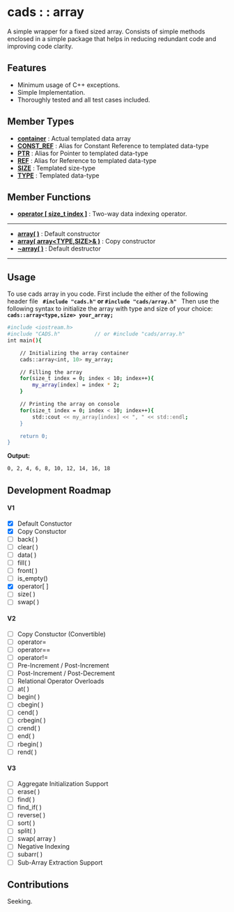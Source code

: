 # cads : : array

A simple wrapper for a fixed sized array. Consists of simple methods enclosed in
a simple package that helps in reducing redundant code and improving code clarity.

## Features
- Minimum usage of C++ exceptions.
- Simple Implementation.
- Thoroughly tested and all test cases included.

## Member Types

- **[container](array/member_types.md)** : Actual templated data array
- **[CONST_REF](array/member_types.md)** : Alias for Constant Reference to templated data-type
- **[PTR](array/member_types.md)** : Alias for Pointer to templated data-type
- **[REF](array/member_types.md)** : Alias for Reference to templated data-type
- **[SIZE](array/member_types.md)** : Templated size-type
- **[TYPE](array/member_types.md)** : Templated data-type

## Member Functions

- **[operator [ size_t index ]](array/overloads/square_bracket_operator.md)** : Two-way data indexing operator.
---
- **[array( )](array/init/def_ctor.md)** : Default constructor
- **[array( array<TYPE,SIZE>& )](array/init/copy_ctor.md)** : Copy constructor
- **[~array( )](array/init/dtor.md)** : Default destructor
---

## Usage
To use cads array in you code. First include the either of the following header file
**`
#include "cads.h"` or `#include "cads/array.h"
`**
Then use the following syntax to initialize the array with type and size of your choice:
**`
cads::array<type,size> your_array;
`**

```sh
#include <iostream.h>
#include "CADS.h"           // or #include "cads/array.h"
int main(){

    // Initializing the array container
    cads::array<int, 10> my_array;

    // Filling the array
    for(size_t index = 0; index < 10; index++){
        my_array[index] = index * 2;
    }

    // Printing the array on console
    for(size_t index = 0; index < 10; index++){
        std::cout << my_array[index] << ", " << std::endl;
    }

    return 0;
}
```
**Output:**
```sh
0, 2, 4, 6, 8, 10, 12, 14, 16, 18
```

## Development Roadmap
#### **V1**
- [x] Default Constuctor
- [x] Copy Constuctor
- [ ] back( )
- [ ] clear( )
- [ ] data( )
- [ ] fill( )
- [ ] front( )
- [ ] is_empty()
- [x] operator[ ]
- [ ] size( )
- [ ] swap( )

#### **V2**
- [ ] Copy Constuctor (Convertible)
- [ ] operator=
- [ ] operator==
- [ ] operator!=
- [ ] Pre-Increment / Post-Increment
- [ ] Post-Increment / Post-Decrement
- [ ] Relational Operator Overloads
- [ ] at( )
- [ ] begin( )
- [ ] cbegin( )
- [ ] cend( )
- [ ] crbegin( )
- [ ] crend( )
- [ ] end( )
- [ ] rbegin( )
- [ ] rend( )

#### **V3**
- [ ] Aggregate Initialization Support
- [ ] erase( )
- [ ] find( )
- [ ] find_if( )
- [ ] reverse( )
- [ ] sort( )
- [ ] split( )
- [ ] swap( array )
- [ ] Negative Indexing
- [ ] subarr( )
- [ ] Sub-Array Extraction Support

## Contributions
Seeking.